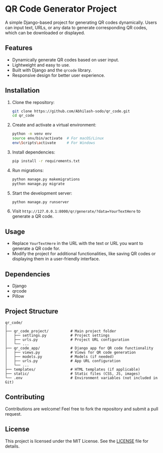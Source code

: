 
# QR Code Generator Project

A simple Django-based project for generating QR codes dynamically. Users can input text, URLs, or any data to generate corresponding QR codes, which can be downloaded or displayed.

## Features
- Dynamically generate QR codes based on user input.
- Lightweight and easy to use.
- Built with Django and the `qrcode` library.
- Responsive design for better user experience.

## Installation

1. Clone the repository:
   ```bash
   git clone https://github.com/Abhilash-sodo/qr_code.git
   cd qr_code
   ```

2. Create and activate a virtual environment:
   ```bash
   python -m venv env
   source env/bin/activate  # For macOS/Linux
   env\Scripts\activate     # For Windows
   ```

3. Install dependencies:
   ```bash
   pip install -r requirements.txt
   ```

4. Run migrations:
   ```bash
   python manage.py makemigrations
   python manage.py migrate
   ```

5. Start the development server:
   ```bash
   python manage.py runserver
   ```

6. Visit `http://127.0.0.1:8000/qr/generate/?data=YourTextHere` to generate a QR code.

## Usage
- Replace `YourTextHere` in the URL with the text or URL you want to generate a QR code for.
- Modify the project for additional functionalities, like saving QR codes or displaying them in a user-friendly interface.

## Dependencies
- Django
- qrcode
- Pillow

## Project Structure
```
qr_code/
│
├── qr_code_project/          # Main project folder
│   ├── settings.py           # Project settings
│   ├── urls.py               # Project URL configuration
│   └── ...
├── qr_code_app/              # Django app for QR code functionality
│   ├── views.py              # Views for QR code generation
│   ├── models.py             # Models (if needed)
│   ├── urls.py               # App URL configuration
│   └── ...
├── templates/                # HTML templates (if applicable)
├── static/                   # Static files (CSS, JS, images)
└── .env                      # Environment variables (not included in Git)
```

## Contributing
Contributions are welcome! Feel free to fork the repository and submit a pull request.

## License
This project is licensed under the MIT License. See the [LICENSE](LICENSE) file for details.

